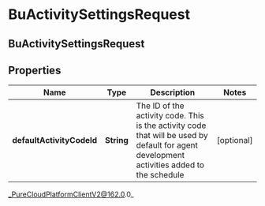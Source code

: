 # BuActivitySettingsRequest

## BuActivitySettingsRequest

## Properties

|Name | Type | Description | Notes|
|------------ | ------------- | ------------- | -------------|
| **defaultActivityCodeId** | **String** | The ID of the activity code. This is the activity code that will be used by default for agent development activities added to the schedule | [optional] |



_PureCloudPlatformClientV2@162.0.0_
